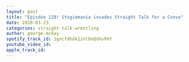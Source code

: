 ```yaml
---
layout: post
title: "Episdoe 128! Stogiemania invades Straight Talk for a Convo"
date: 2020-03-23
categories: straight-talk-wrestling
author: george-mckay
spotify_track_id: 1gncfdhdk1znlbeQdXvPmY
youtube_video_id: 
apple_track_id: 
---
```

